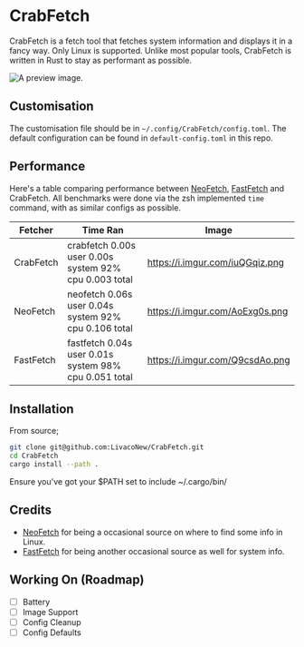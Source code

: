 # CrabFetch
CrabFetch is a fetch tool that fetches system information and displays it in a fancy way. Only Linux is supported.
Unlike most popular tools, CrabFetch is written in Rust to stay as performant as possible.

![A preview image.](https://i.imgur.com/dJTl6SU.png)

## Customisation
The customisation file should be in `~/.config/CrabFetch/config.toml`. The default configuration can be found in `default-config.toml` in this repo.

## Performance
Here's a table comparing performance between [NeoFetch](https://github.com/dylanaraps/neofetch), [FastFetch](https://github.com/fastfetch-cli/fastfetch) and CrabFetch.
All benchmarks were done via the zsh implemented `time` command, with as similar configs as possible.

| **Fetcher** | **Time Ran**                                           | **Image**                       |
| ----------- | ------------------------------------------------------ | ------------------------------- |
| CrabFetch   | crabfetch  0.00s user 0.00s system 92% cpu 0.003 total | https://i.imgur.com/iuQGqiz.png |
| NeoFetch    | neofetch  0.06s user 0.04s system 92% cpu 0.106 total  | https://i.imgur.com/AoExg0s.png |
| FastFetch   | fastfetch  0.04s user 0.01s system 98% cpu 0.051 total | https://i.imgur.com/Q9csdAo.png |

## Installation
From source;
```sh
git clone git@github.com:LivacoNew/CrabFetch.git
cd CrabFetch
cargo install --path .
```
Ensure you've got your $PATH set to include ~/.cargo/bin/

## Credits
- [NeoFetch](https://github.com/dylanaraps/neofetch) for being a occasional source on where to find some info in Linux.
- [FastFetch](https://github.com/fastfetch-cli/fastfetch) for being another occasional source as well for system info.

## Working On (Roadmap)
- [ ] Battery
- [ ] Image Support
- [ ] Config Cleanup
- [ ] Config Defaults
